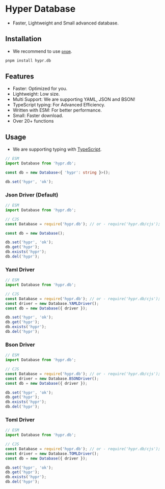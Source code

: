 # Hyper Database

- Faster, Lightweight and Small advanced database.

## Installation

- We recommend to use [`pnpm`](https://npmjs.com/pnpm).

```bash
pnpm install hypr.db
```

## Features

- Faster: Optimized for you.
- Lightweight: Low size.
- Multi Support: We are supporting YAML, JSON and BSON!
- TypeScript typing: For Advanced Efficiency.
- Written with ESM: For better performance.
- Small: Faster download.
- Over 20+ functions

## Usage

- We are supporting typing with [TypeScript](https://typescriptlang.org).

```ts
// ESM
import Database from 'hypr.db';

const db = new Database<{ 'hypr': string }>();

db.set('hypr', 'ok');
```

### Json Driver (Default)

```js
// ESM
import Database from 'hypr.db';

// CJS
const Database = require('hypr.db'); // or - require('hypr.db/cjs');

const db = new Database();

db.set('hypr', 'ok');
db.get('hypr');
db.exists('hypr');
db.del('hypr');
```

### Yaml Driver

```js
// ESM
import Database from 'hypr.db';

// CJS
const Database = require('hypr.db'); // or - require('hypr.db/cjs');
const driver = new Database.YAMLDriver();
const db = new Database({ driver });

db.set('hypr', 'ok');
db.get('hypr');
db.exists('hypr');
db.del('hypr');
```

### Bson Driver

```js
// ESM
import Database from 'hypr.db';

// CJS
const Database = require('hypr.db'); // or - require('hypr.db/cjs');
const driver = new Database.BSONDriver();
const db = new Database({ driver });

db.set('hypr', 'ok');
db.get('hypr');
db.exists('hypr');
db.del('hypr');
```

### Toml Driver

```js
// ESM
import Database from 'hypr.db';

// CJS
const Database = require('hypr.db'); // or - require('hypr.db/cjs');
const driver = new Database.TOMLDriver();
const db = new Database({ driver });

db.set('hypr', 'ok');
db.get('hypr');
db.exists('hypr');
db.del('hypr');
```
